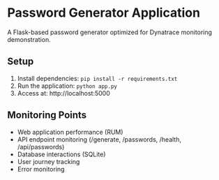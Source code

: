 # Password Generator Application

A Flask-based password generator optimized for Dynatrace monitoring demonstration.

## Setup
1. Install dependencies: `pip install -r requirements.txt`
2. Run the application: `python app.py`
3. Access at: http://localhost:5000

## Monitoring Points
- Web application performance (RUM)
- API endpoint monitoring (/generate, /passwords, /health, /api/passwords)
- Database interactions (SQLite)
- User journey tracking
- Error monitoring
